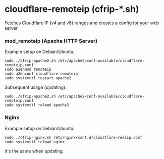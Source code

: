 # cloudflare-remoteip (cfrip-*.sh)
Fetches Cloudflare IP (v4 and v6) ranges and creates a config for your web server

### mod_remoteip (Apache HTTP Server)

Example setup on Debian/Ubuntu:

    sudo ./cfrip-apache2.sh /etc/apache2/conf-available/cloudflare-remoteip.conf
    sudo a2enmod remoteip
    sudo a2enconf cloudflare-remoteip
    sudo systemctl restart apache2

Subsequent usage (updating):

    sudo ./cfrip-apache2.sh /etc/apache2/conf-available/cloudflare-remoteip.conf
    sudo systemctl reload apache2

### Nginx

Example setup on Debian/Ubuntu:

    sudo ./cfrip-nginx.sh /etc/nginx/conf.d/cloudflare-realip.conf
    sudo systemctl reload nginx

It's the same when updating.
